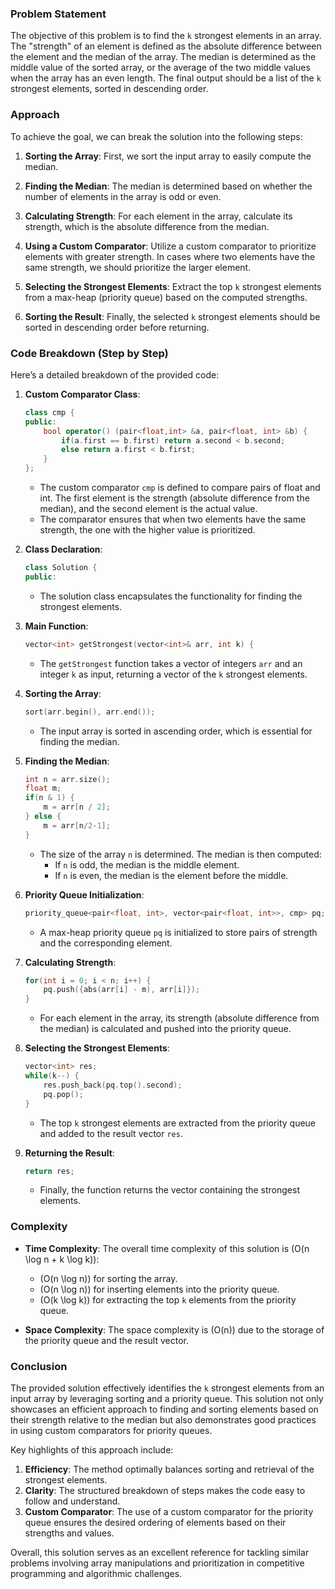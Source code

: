### Problem Statement

The objective of this problem is to find the `k` strongest elements in an array. The "strength" of an element is defined as the absolute difference between the element and the median of the array. The median is determined as the middle value of the sorted array, or the average of the two middle values when the array has an even length. The final output should be a list of the `k` strongest elements, sorted in descending order.

### Approach

To achieve the goal, we can break the solution into the following steps:

1. **Sorting the Array**: First, we sort the input array to easily compute the median.

2. **Finding the Median**: The median is determined based on whether the number of elements in the array is odd or even.

3. **Calculating Strength**: For each element in the array, calculate its strength, which is the absolute difference from the median.

4. **Using a Custom Comparator**: Utilize a custom comparator to prioritize elements with greater strength. In cases where two elements have the same strength, we should prioritize the larger element.

5. **Selecting the Strongest Elements**: Extract the top `k` strongest elements from a max-heap (priority queue) based on the computed strengths.

6. **Sorting the Result**: Finally, the selected `k` strongest elements should be sorted in descending order before returning.

### Code Breakdown (Step by Step)

Here’s a detailed breakdown of the provided code:

1. **Custom Comparator Class**:
   ```cpp
   class cmp {
   public:
       bool operator() (pair<float,int> &a, pair<float, int> &b) {
           if(a.first == b.first) return a.second < b.second;
           else return a.first < b.first;
       }
   };
   ```

   - The custom comparator `cmp` is defined to compare pairs of float and int. The first element is the strength (absolute difference from the median), and the second element is the actual value.
   - The comparator ensures that when two elements have the same strength, the one with the higher value is prioritized.

2. **Class Declaration**:
   ```cpp
   class Solution {
   public:
   ```

   - The solution class encapsulates the functionality for finding the strongest elements.

3. **Main Function**:
   ```cpp
   vector<int> getStrongest(vector<int>& arr, int k) {
   ```

   - The `getStrongest` function takes a vector of integers `arr` and an integer `k` as input, returning a vector of the `k` strongest elements.

4. **Sorting the Array**:
   ```cpp
   sort(arr.begin(), arr.end());
   ```

   - The input array is sorted in ascending order, which is essential for finding the median.

5. **Finding the Median**:
   ```cpp
   int n = arr.size();
   float m;
   if(n & 1) {
       m = arr[n / 2];
   } else {
       m = arr[n/2-1];
   }
   ```

   - The size of the array `n` is determined. The median is then computed:
     - If `n` is odd, the median is the middle element.
     - If `n` is even, the median is the element before the middle.

6. **Priority Queue Initialization**:
   ```cpp
   priority_queue<pair<float, int>, vector<pair<float, int>>, cmp> pq;
   ```

   - A max-heap priority queue `pq` is initialized to store pairs of strength and the corresponding element.

7. **Calculating Strength**:
   ```cpp
   for(int i = 0; i < n; i++) {
       pq.push({abs(arr[i] - m), arr[i]});
   }
   ```

   - For each element in the array, its strength (absolute difference from the median) is calculated and pushed into the priority queue.

8. **Selecting the Strongest Elements**:
   ```cpp
   vector<int> res;
   while(k--) {
       res.push_back(pq.top().second);
       pq.pop();
   }
   ```

   - The top `k` strongest elements are extracted from the priority queue and added to the result vector `res`.

9. **Returning the Result**:
   ```cpp
   return res;
   ```

   - Finally, the function returns the vector containing the strongest elements.

### Complexity

- **Time Complexity**: The overall time complexity of this solution is \(O(n \log n + k \log k)\):
  - \(O(n \log n)\) for sorting the array.
  - \(O(n \log n)\) for inserting elements into the priority queue.
  - \(O(k \log k)\) for extracting the top `k` elements from the priority queue.

- **Space Complexity**: The space complexity is \(O(n)\) due to the storage of the priority queue and the result vector.

### Conclusion

The provided solution effectively identifies the `k` strongest elements from an input array by leveraging sorting and a priority queue. This solution not only showcases an efficient approach to finding and sorting elements based on their strength relative to the median but also demonstrates good practices in using custom comparators for priority queues.

Key highlights of this approach include:

1. **Efficiency**: The method optimally balances sorting and retrieval of the strongest elements.
2. **Clarity**: The structured breakdown of steps makes the code easy to follow and understand.
3. **Custom Comparator**: The use of a custom comparator for the priority queue ensures the desired ordering of elements based on their strengths and values.

Overall, this solution serves as an excellent reference for tackling similar problems involving array manipulations and prioritization in competitive programming and algorithmic challenges.